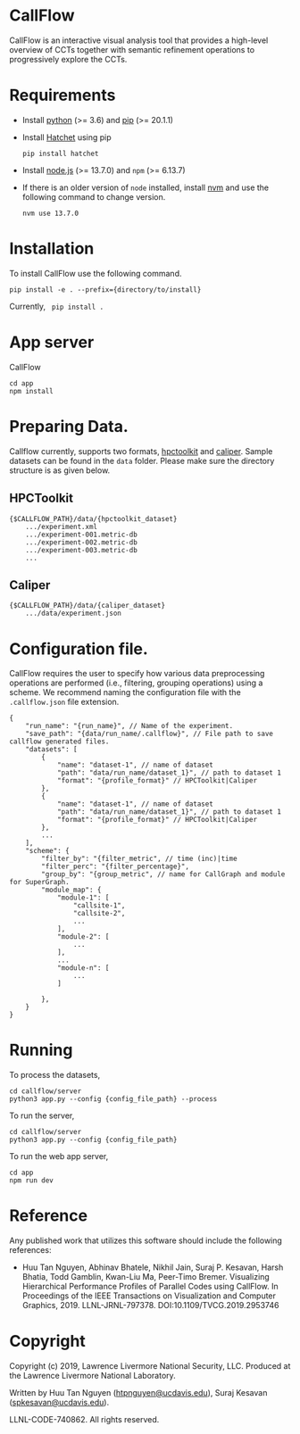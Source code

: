 CallFlow
============

CallFlow is an interactive visual analysis tool that provides a high-level overview of CCTs together with semantic refinement operations to progressively explore the
CCTs.

# Requirements
- Install [python](https://realpython.com/installing-python/) (>= 3.6) and [pip](https://pip.pypa.io/en/stable/news/) (>= 20.1.1)

- Install [Hatchet](https://github.com/LLNL/hatchet) using pip
	```
	pip install hatchet
	```

- Install [node.js](https://nodejs.org/en/download/) (>= 13.7.0) and `npm` (>= 6.13.7)

- If there is an older version of `node` installed, install [nvm](https://github.com/nvm-sh/nvm) and use the following command to change version.
	```
	nvm use 13.7.0
	```


# Installation
To install CallFlow use the following command.

```
pip install -e . --prefix={directory/to/install}
```

Currently, ``` pip install .``` 


# App server

CallFlow 
```
cd app
npm install
```

# Preparing Data.

Callflow currently, supports two formats, [hpctoolkit](http://hpctoolkit.org/) and [caliper](www.github.com/LLNL/caliper). Sample datasets can be found in the `data` folder. Please make sure the directory structure is as given below.

## HPCToolkit
```
{$CALLFLOW_PATH}/data/{hpctoolkit_dataset}
	.../experiment.xml
	.../experiment-001.metric-db
	.../experiment-002.metric-db
	.../experiment-003.metric-db
	...
```

## Caliper	

```
{$CALLFLOW_PATH}/data/{caliper_dataset}
	.../data/experiment.json

```

# Configuration file.
CallFlow requires the user to specify how various data preprocessing operations are performed (i.e., filtering, grouping operations) using a scheme. We recommend naming the configuration file with the `.callflow.json` file extension.

```
{
    "run_name": "{run_name}", // Name of the experiment. 
    "save_path": "{data/run_name/.callflow}", // File path to save callflow generated files.
    "datasets": [
        {
            "name": "dataset-1", // name of dataset
            "path": "data/run_name/dataset_1}", // path to dataset 1
            "format": "{profile_format}" // HPCToolkit|Caliper
        },
		{
			"name": "dataset-1", // name of dataset
            "path": "data/run_name/dataset_1}", // path to dataset 1
            "format": "{profile_format}" // HPCToolkit|Caliper
		}, 
		...
    ],
    "scheme": {
        "filter_by": "{filter_metric", // time (inc)|time
        "filter_perc": "{filter_percentage}",
        "group_by": "{group_metric", // name for CallGraph and module for SuperGraph.
        "module_map": {
            "module-1": [
                "callsite-1",
                "callsite-2",
				...
            ],
			"module-2": [
				...
			],
			...
			"module-n": [
				...
			]

        },
    }
}
```


# Running

To process the datasets,
```
cd callflow/server
python3 app.py --config {config_file_path} --process
```

To run the server,

```
cd callflow/server
python3 app.py --config {config_file_path} 
```


To run the web app server,

```
cd app
npm run dev
```

# Reference

Any published work that utilizes this software should include the following references:

* Huu Tan Nguyen, Abhinav Bhatele, Nikhil Jain, Suraj P. Kesavan, Harsh Bhatia, Todd Gamblin, Kwan-Liu Ma, Peer-Timo Bremer. Visualizing Hierarchical Performance Profiles of Parallel Codes using CallFlow. In Proceedings of the IEEE Transactions on Visualization and Computer Graphics, 2019. LLNL-JRNL-797378. DOI:10.1109/TVCG.2019.2953746

# Copyright

Copyright (c) 2019, Lawrence Livermore National Security, LLC.
Produced at the Lawrence Livermore National Laboratory.

Written by Huu Tan Nguyen (<htpnguyen@ucdavis.edu>), Suraj Kesavan (<spkesavan@ucdavis.edu>).

LLNL-CODE-740862. All rights reserved.